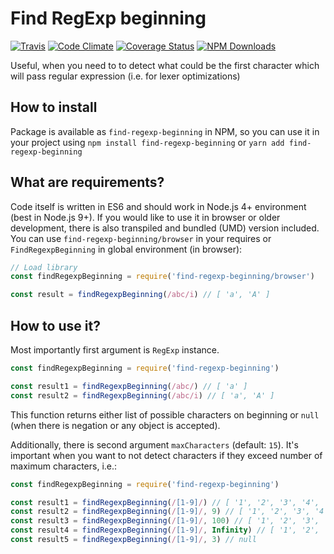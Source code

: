 # Find RegExp beginning

[![Travis](https://travis-ci.org/rangoo94/find-regexp-beginning.svg)](https://travis-ci.org/rangoo94/find-regexp-beginning)
[![Code Climate](https://codeclimate.com/github/rangoo94/find-regexp-beginning/badges/gpa.svg)](https://codeclimate.com/github/rangoo94/find-regexp-beginning)
[![Coverage Status](https://coveralls.io/repos/github/rangoo94/find-regexp-beginning/badge.svg?branch=master)](https://coveralls.io/github/rangoo94/find-regexp-beginning?branch=master)
[![NPM Downloads](https://img.shields.io/npm/dm/find-regexp-beginning.svg)](https://www.npmjs.com/package/find-regexp-beginning)

Useful, when you need to to detect what could be the first character which will pass regular expression (i.e. for lexer optimizations)

## How to install

Package is available as `find-regexp-beginning` in NPM, so you can use it in your project using
`npm install find-regexp-beginning` or `yarn add find-regexp-beginning`

## What are requirements?

Code itself is written in ES6 and should work in Node.js 4+ environment (best in Node.js 9+).
If you would like to use it in browser or older development, there is also transpiled and bundled (UMD) version included.
You can use `find-regexp-beginning/browser` in your requires or `FindRegexpBeginning` in global environment (in browser):

```js
// Load library
const findRegexpBeginning = require('find-regexp-beginning/browser')

const result = findRegexpBeginning(/abc/i) // [ 'a', 'A' ]
```

## How to use it?

Most importantly first argument is `RegExp` instance.

```js
const findRegexpBeginning = require('find-regexp-beginning')

const result1 = findRegexpBeginning(/abc/) // [ 'a' ]
const result2 = findRegexpBeginning(/abc/i) // [ 'a', 'A' ]
```

This function returns either list of possible characters on beginning
or `null` (when there is negation or any object is accepted).

Additionally, there is second argument `maxCharacters` (default: `15`).
It's important when you want to not detect characters if they exceed number of maximum characters,
i.e.:

```js
const findRegexpBeginning = require('find-regexp-beginning')

const result1 = findRegexpBeginning(/[1-9]/) // [ '1', '2', '3', '4', '5', '6', '7', '8', '9' ]
const result2 = findRegexpBeginning(/[1-9]/, 9) // [ '1', '2', '3', '4', '5', '6', '7', '8', '9' ]
const result3 = findRegexpBeginning(/[1-9]/, 100) // [ '1', '2', '3', '4', '5', '6', '7', '8', '9' ]
const result4 = findRegexpBeginning(/[1-9]/, Infinity) // [ '1', '2', '3', '4', '5', '6', '7', '8', '9' ]
const result5 = findRegexpBeginning(/[1-9]/, 3) // null
```
